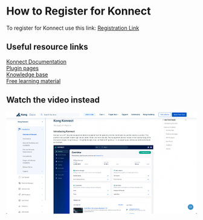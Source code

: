 # How to Register for Konnect

To register for Konnect use this link: [Registration Link](https://cloud.konghq.com/register)

## Useful resource links

[Konnect Documentation](https://docs.konghq.com/konnect/) \
[Plugin pages](https://docs.konghq.com/hub/) \
[Knowledge base](https://support.konghq.com/support/s/knowledge) \
[Free learning material](https://education.konghq.com/)

## Watch the video instead

[![Useful resource links](./images/docs.png)](https://youtu.be/ "Useful resource links")
